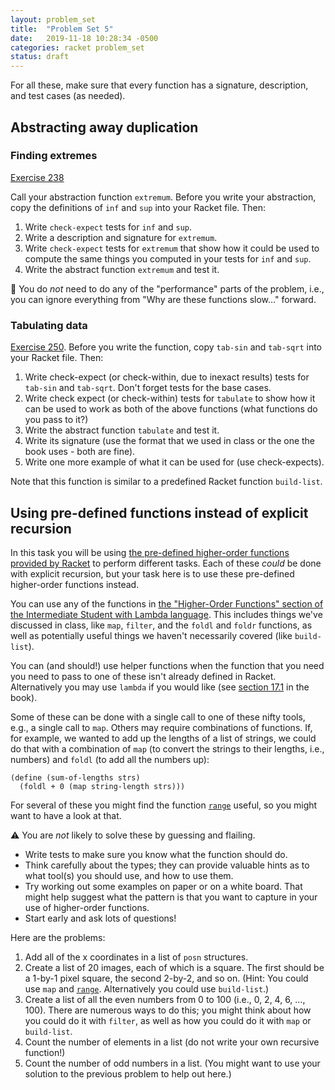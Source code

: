 ```yaml
---
layout: problem_set
title:  "Problem Set 5"
date:   2019-11-18 10:28:34 -0500
categories: racket problem_set
status: draft
---
```


For all these, make sure that every function has a
signature, description, and test cases (as needed).

## Abstracting away duplication

### Finding extremes

[Exercise 238](https://htdp.org/2019-02-24/part_three.html#%28counter._%28exercise._ex~3aabs-min-max%29%29)

Call your abstraction function `extremum`. Before you
write your abstraction, copy the definitions of `inf`
and `sup` into your Racket file. Then:

1. Write `check-expect` tests for `inf` and `sup`.
2. Write a description and signature for `extremum`.
3. Write `check-expect` tests for `extremum` that show how it
  could be used to compute the same things you computed in
  your tests for `inf` and `sup`.
4. Write the abstract function `extremum` and test it.

🛑 You do _not_ need to do any of the "performance" parts of the
problem, i.e., you can ignore everything from
"Why are these functions slow…" forward.

### Tabulating data

[Exercise 250](https://htdp.org/2019-02-24/part_three.html#%28counter._%28exercise._ex~3aabs-tabulate%29%29).
Before you write the function, copy `tab-sin` and `tab-sqrt` into your
Racket file. Then:

1. Write check-expect (or check-within, due to inexact results) tests
   for `tab-sin` and `tab-sqrt`. Don\'t forget tests for the base
   cases.
2. Write check expect (or check-within) tests for `tabulate` to show
   how it can be used to work as both of the above functions (what
   functions do you pass to it?)
3. Write the abstract function `tabulate` and test it.
4. Write its signature (use the format that we used in class or the one
   the book uses - both are fine).
5. Write one more example of what it can be used for (use
   check-expects).

Note that this function is similar to a predefined Racket function
`build-list`.

## Using pre-defined functions instead of explicit recursion

In this task you will be using [the pre-defined higher-order
functions provided by Racket](https://docs.racket-lang.org/htdp-langs/intermediate-lam.html#%28part._htdp-intermediate-lambda._.Higher-.Order_.Functions%29)
to perform different tasks.
Each of these _could_ be done with explicit
recursion, but your task here is to use these pre-defined
higher-order functions instead.

You can use any of the functions in [the "Higher-Order Functions" section
of the Intermediate Student with Lambda language](https://docs.racket-lang.org/htdp-langs/intermediate-lam.html#%28part._htdp-intermediate-lambda._.Higher-.Order_.Functions%29).
This includes things we've discussed in class, like `map`, `filter`,
and the `foldl` and `foldr` functions, as well as potentially useful things
we haven't necessarily covered (like `build-list`).

You can (and should!) use helper functions when the
function that you need you need to pass to one of these isn't already
defined in Racket. Alternatively you may use `lambda` if you would like
(see [section
17.1](https://htdp.org/2019-02-24/part_three.html#%28part._sec~3aint-lambda%29)
in the book).

Some of these can be done with a single call to one of these nifty
tools, e.g., a single call to `map`. Others may require combinations
of functions. If, for example, we wanted to add up the lengths of a list
of strings, we could do that with a combination of `map` (to convert
the strings to their lengths, i.e., numbers) and `foldl` (to add all
the numbers up):

```racket
(define (sum-of-lengths strs)
  (foldl + 0 (map string-length strs)))
```

For several of these you might find the function [`range`](https://docs.racket-lang.org/htdp-langs/intermediate-lam.html#%28def._htdp-intermediate-lambda._%28%28lib._lang%2Fhtdp-intermediate-lambda..rkt%29._range%29%29) useful, so you might want to have a look at that.

⚠️ You are _not_ likely to solve these by guessing and flailing.

- Write tests to make sure you know what the function should do.
- Think carefully about the types; they can provide valuable hints as
  to what tool(s) you should use, and how to use them.
- Try working out some examples on paper or on a white board. That might
  help suggest what the pattern is that you want to capture in your use
  of higher-order functions.
- Start early and ask lots of questions!

Here are the problems:

1. Add all of the x coordinates in a list of `posn` structures.
2. Create a list of 20 images, each of which is a square. The first
   should be a 1-by-1 pixel square, the second 2-by-2, and so on.
   (Hint: You could use `map` and [`range`](https://docs.racket-lang.org/htdp-langs/intermediate-lam.html#%28def._htdp-intermediate-lambda._%28%28lib._lang%2Fhtdp-intermediate-lambda..rkt%29._range%29%29). Alternatively you could use `build-list`.)
3. Create a list of all the even numbers from 0 to 100 (i.e., 0, 2, 4, 6, …, 100). There
   are numerous ways to do this; you might think about how you could do it with
   `filter`, as well as how you could do it with `map` or `build-list`.
4. Count the number of elements in a list (do not write your own
   recursive function!)
5. Count the number of odd numbers in a list. (You might want to use your
   solution to the previous problem to help out here.)
